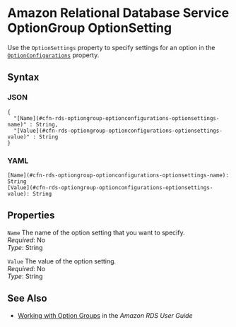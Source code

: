 # Amazon Relational Database Service OptionGroup OptionSetting<a name="aws-properties-rds-optiongroup-optionconfigurations-optionsettings"></a>

Use the `OptionSettings` property to specify settings for an option in the [`OptionConfigurations`](aws-properties-rds-optiongroup-optionconfigurations.md) property\.

## Syntax<a name="w4ab1c21c10d171c49c19b5"></a>

### JSON<a name="aws-properties-rds-optiongroup-optionconfigurations-optionsettings-syntax.json"></a>

```
{
  "[Name](#cfn-rds-optiongroup-optionconfigurations-optionsettings-name)" : String,
  "[Value](#cfn-rds-optiongroup-optionconfigurations-optionsettings-value)" : String
}
```

### YAML<a name="aws-properties-rds-optiongroup-optionconfigurations-optionsettings-syntax.yaml"></a>

```
[Name](#cfn-rds-optiongroup-optionconfigurations-optionsettings-name): String
[Value](#cfn-rds-optiongroup-optionconfigurations-optionsettings-value): String
```

## Properties<a name="w4ab1c21c10d171c49c19b7"></a>

`Name`  <a name="cfn-rds-optiongroup-optionconfigurations-optionsettings-name"></a>
The name of the option setting that you want to specify\.  
*Required*: No  
*Type*: String

`Value`  <a name="cfn-rds-optiongroup-optionconfigurations-optionsettings-value"></a>
The value of the option setting\.  
*Required*: No  
*Type*: String

## See Also<a name="aws-properties-rds-optiongroup-optionsettings-seealso"></a>
+ [Working with Option Groups](https://docs.aws.amazon.com/AmazonRDS/latest/UserGuide/USER_WorkingWithOptionGroups.html) in the *Amazon RDS User Guide*